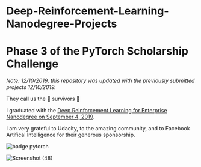 # Deep-Reinforcement-Learning-Nanodegree-Projects

# Phase 3 of the PyTorch Scholarship Challenge

*Note: 12/10/2019, this repository was updated with the previously submitted projects 12/10/2019.* 


They call us the :star2: survivors :star2:

I graduated with the [Deep Reinforcement Learning for Enterprise Nanodegree on September 4, 2019](https://confirm.udacity.com/343VJT4R).

I am very grateful to Udacity, to the amazing community, and to Facebook Artifical Intelligence for their generous sponsorship.

![badge pytorch](https://user-images.githubusercontent.com/39020690/68106875-fcc55200-feb0-11e9-85bd-d58b96138067.png)

![Screenshot (48)](https://user-images.githubusercontent.com/39020690/64229805-de46d880-ceb8-11e9-9e79-cb54a1b96c30.png)


